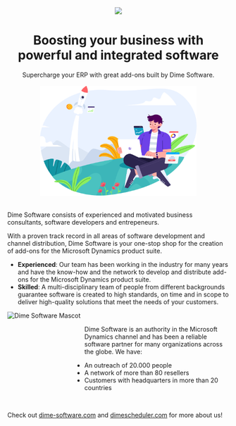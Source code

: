 <div align="center">
<img src="https://cdn.dime-software.com/dime-software/logo.svg" height="100px" />
</div>

<div align="center">
    <h1>Boosting your business with powerful and integrated software
    </h1>
</div>

<div align="center">
Supercharge your ERP with great add-ons built by Dime Software.
</div>
<br />

<div align="center">
    <img src="https://github.com/dimenics/.github/raw/master/profile/assets/ds.svg" height="250px" />
</div>
<br />

Dime Software consists of experienced and motivated business consultants, software developers and entrepeneurs.

With a proven track record in all areas of software development and channel distribution, Dime Software is your one-stop shop for the creation of add-ons for the Microsoft Dynamics product suite.

- **Experienced​**: Our team has been working in the industry for many years and have the know-how and the network to develop and distribute add-ons for the Microsoft Dynamics product suite.
- **Skilled**: A multi-disciplinary team of people from different backgrounds guarantee software is created to high standards, on time and in scope to deliver high-quality solutions that meet the needs of your customers.

<img align="left" src="https://cdn.dime-software.com/dime-software/mascot.svg" height="175px" width="175px" alt="Dime Software Mascot" />  

<br />

Dime Software is an authority in the Microsoft Dynamics channel and has been a reliable software partner for many organizations across the globe. We have:

- An outreach of 20.000 people
- A network of more than 80 resellers
- Customers with headquarters in more than 20 countries

<br />

Check out [dime-software.com](www.dimesoftware.com) and [dimescheduler.com](www.dimescheduler.com) for more about us!
